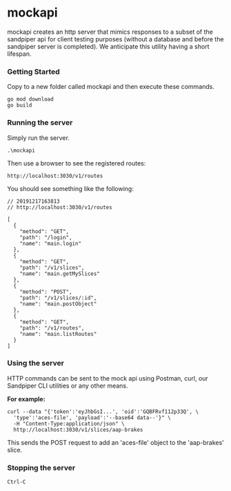 # **mockapi**

mockapi creates an http server that mimics responses to a subset of the sandpiper api for client testing purposes (without a database and before the sandpiper server is completed). We anticipate this utility having a short lifespan.

### **Getting Started**

Copy to a new folder called mockapi and then execute these commands.

```
go mod download
go build
```

### **Running the server**

Simply run the server.

```
.\mockapi
```
Then use a browser to see the registered routes:

```
http://localhost:3030/v1/routes
```
You should see something like the following:

```
// 20191217163813
// http://localhost:3030/v1/routes

[
  {
    "method": "GET",
    "path": "/login",
    "name": "main.login"
  },
  {
    "method": "GET",
    "path": "/v1/slices",
    "name": "main.getMySlices"
  },
  {
    "method": "POST",
    "path": "/v1/slices/:id",
    "name": "main.postObject"
  },
  {
    "method": "GET",
    "path": "/v1/routes",
    "name": "main.listRoutes"
  }
]
```

### **Using the server**

HTTP commands can be sent to the mock api using Postman, curl, our Sandpiper CLI utilities or any other means.

**For example:**

```
curl --data "{'token':'eyJhbGsI...', 'oid':'GQBFRvf112p33Q', \
  'type':'aces-file', 'payload':'--base64 data--'}" \
  -H "Content-Type:application/json" \
  http://localhost:3030/v1/slices/aap-brakes
```

This sends the POST request to add an 'aces-file' object to the 'aap-brakes' slice. 

### **Stopping the server**

```
Ctrl-C
```